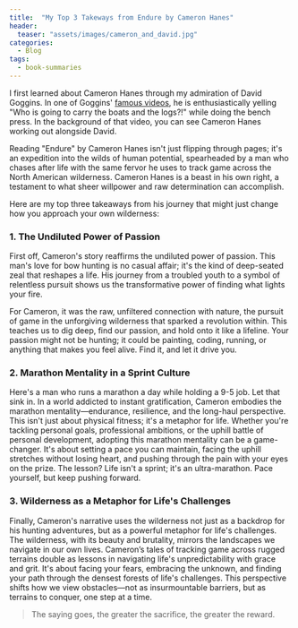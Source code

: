 ```yaml
---
title:  "My Top 3 Takeways from Endure by Cameron Hanes"
header:
  teaser: "assets/images/cameron_and_david.jpg"
categories: 
  - Blog
tags:
  - book-summaries
---
```


I first learned about Cameron Hanes through my admiration of David Goggins. In one of Goggins' [famous videos](https://youtu.be/vv-yqq2pwOo?si=JI0O0OtKSxs0VSBx&t=290), he is enthusiastically yelling "Who is going to carry the boats and the logs?!" while doing the bench press. In the background of that video, you can see Cameron Hanes working out alongside David. 

Reading "Endure" by Cameron Hanes isn't just flipping through pages; it's an expedition into the wilds of human potential, spearheaded by a man who chases after life with the same fervor he uses to track game across the North American wilderness. Cameron Hanes is a beast in his own right, a testament to what sheer willpower and raw determination can accomplish. 

Here are my top three takeaways from his journey that might just change how you approach your own wilderness:

### 1. The Undiluted Power of Passion

First off, Cameron's story reaffirms the undiluted power of passion. This man's love for bow hunting is no casual affair; it's the kind of deep-seated zeal that reshapes a life. His journey from a troubled youth to a symbol of relentless pursuit shows us the transformative power of finding what lights your fire. 

For Cameron, it was the raw, unfiltered connection with nature, the pursuit of game in the unforgiving wilderness that sparked a revolution within. This teaches us to dig deep, find our passion, and hold onto it like a lifeline. Your passion might not be hunting; it could be painting, coding, running, or anything that makes you feel alive. Find it, and let it drive you.

### 2. Marathon Mentality in a Sprint Culture

Here's a man who runs a marathon a day while holding a 9-5 job. Let that sink in. In a world addicted to instant gratification, Cameron embodies the marathon mentality—endurance, resilience, and the long-haul perspective. This isn't just about physical fitness; it's a metaphor for life. Whether you're tackling personal goals, professional ambitions, or the uphill battle of personal development, adopting this marathon mentality can be a game-changer. It's about setting a pace you can maintain, facing the uphill stretches without losing heart, and pushing through the pain with your eyes on the prize. The lesson? Life isn't a sprint; it's an ultra-marathon. Pace yourself, but keep pushing forward.

### 3. Wilderness as a Metaphor for Life's Challenges

Finally, Cameron's narrative uses the wilderness not just as a backdrop for his hunting adventures, but as a powerful metaphor for life's challenges. The wilderness, with its beauty and brutality, mirrors the landscapes we navigate in our own lives. Cameron’s tales of tracking game across rugged terrains double as lessons in navigating life's unpredictability with grace and grit. It's about facing your fears, embracing the unknown, and finding your path through the densest forests of life's challenges. This perspective shifts how we view obstacles—not as insurmountable barriers, but as terrains to conquer, one step at a time.

> The saying goes, the greater the sacrifice, the greater the reward.
